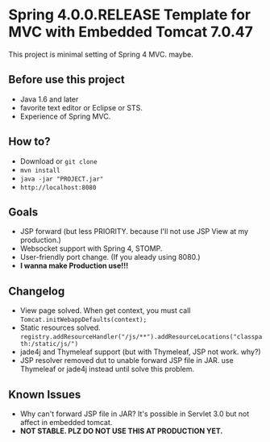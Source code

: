 # Spring 4.0.0.RELEASE Template for MVC with Embedded Tomcat 7.0.47

This project is minimal setting of Spring 4 MVC. maybe.

## Before use this project

 - Java 1.6 and later
 - favorite text editor or Eclipse or STS.
 - Experience of Spring MVC.

## How to?

 - Download or `git clone`
 - `mvn install`
 - `java -jar "PROJECT.jar"`
 - `http://localhost:8080`

## Goals

 - JSP forward (but less PRIORITY. because I'll not use JSP View at my production.)
 - Websocket support with Spring 4, STOMP.
 - User-friendly port change. (If you aleady using 8080.)
 - **I wanna make Production use!!!**

## Changelog

 - View page solved. When get context, you must call `Tomcat.initWebappDefaults(context);`
 - Static resources solved. `registry.addResourceHandler("/js/**").addResourceLocations("classpath:/static/js/")`
 - jade4j and Thymeleaf support (but with Thymeleaf, JSP not work. why?)
 - JSP resolver removed dut to unable forward JSP file in JAR. use Thymeleaf or jade4j instead until solve this problem.

## Known Issues

 - Why can't forward JSP file in JAR? It's possible in Servlet 3.0 but not affect in embedded tomcat.
 - **NOT STABLE. PLZ DO NOT USE THIS AT PRODUCTION YET.**